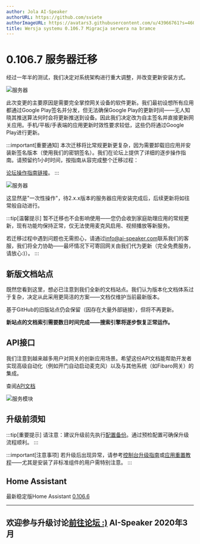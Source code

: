 ```yaml
---
author: Jola AI-Speaker
authorURL: https://github.com/sviete
authorImageURL: https://avatars3.githubusercontent.com/u/43966761?s=460&v=4
title: Wersja systemu 0.106.7 Migracja serwera na bramce
---
```


# 0.106.7 服务器迁移

经过一年半的测试，我们决定对系统架构进行重大调整，并改变更新安装方式。

![服务器](/img/en/blog/202003/new_server.png)

<!--truncate-->

此次变更的主要原因是需要完全掌控网关设备的软件更新。我们最初设想所有应用都通过Google Play签名并分发，但无法确保Google Play的更新时间——无人知晓其推送算法何时会将更新推送到设备。因此我们决定改为自主签名并直接更新网关应用。手机/平板/手表端的应用更新时效性要求较低，这些仍将通过Google Play进行更新。

:::important[重要通知]
本次迁移将比常规更新更复杂，因为需要卸载旧应用并安装新签名版本（使用我们的密钥签名）。我们在论坛上提供了详细的逐步操作指南。请预留约1小时时间，按指南从容完成整个迁移过程：

[论坛操作指南链接](https://ai-speaker.discourse.group/t/wip-reczna-akualizacja-serwsiu-ais-dom-na-bramce/299)。
:::

![服务器](/img/en/blog/202003/new_server.png)

这显然是"一次性操作"，待2.x.x版本的服务器应用安装完成后，后续更新将如往常般自动进行。

:::tip[温馨提示]
暂不迁移也不会影响使用——您仍会收到家庭助理应用的常规更新，现有功能均保持正常，仅无法使用麦克风启用、视频播放等新服务。

若迁移过程中遇到问题也无需担心，请通过[info@ai-speaker.com](mailto:info@ai-speaker.com)联系我们的客服，我们将全力协助——最坏情况下可寄回网关由我们代为更新（完全免费服务，请放心:)）。
:::

## 新版文档站点

既然您看到这里，想必已注意到我们全新的文档站点。我们认为版本化文档体系过于复杂，决定从此采用更简洁的方案——文档仅维护当前最新版本。

基于GitHub的旧版站点仍会保留（因存在大量外部链接），但将不再更新。

**新站点的文档索引需要数日时间完成——搜索引擎将逐步恢复正常运作。**

## API接口

我们注意到越来越多用户对网关的创新应用场景。希望这份API文档能帮助开发者实现高级自动化（例如开门自动启动麦克风）以及与其他系统（如Fibaro网关）的集成。

查阅[API文档](/docs/ais_bramka_api_index)

![服务模块](/img/en/frontend/services_2.png)

## 升级前须知

:::tip[重要提示]
请注意：建议升级前先执行[配置备份](/docs/ais_bramka_configuration_software#kopia-zapasowa-konfiguracji)。通过预检配置可确保升级流程顺利。
:::

:::important[注意事项]
若升级后出现异常，请参考[控制台升级指南](/docs/ais_bramka_update_manual)或[应用重置教程](/docs/ais_bramka_reset_ais_step_by_step)——尤其是安装了非标准组件的用户需特别注意。
:::

## Home Assistant

最新稳定版Home Assistant <a href="https://www.home-assistant.io/blog/2020/02/26/release-106/" target="_blank">0.106.6</a>

----

欢迎参与升级讨论[前往论坛 :)](https://ai-speaker.discourse.group/)
AI-Speaker 2020年3月
----